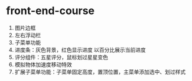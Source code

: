 front-end-course
================

1. 图片边框
2. 左右浮动栏
3. 子菜单功能
4. 进度条：灰色背景，红色显示进度 以百分比展示当前进度
5. 评分组件：五星评分，鼠标划过星星变色
6. 模拟物体加速度移动特效
7. 扩展子菜单功能：子菜单固定高度，置顶位置，主菜单添加选中、划过样式
